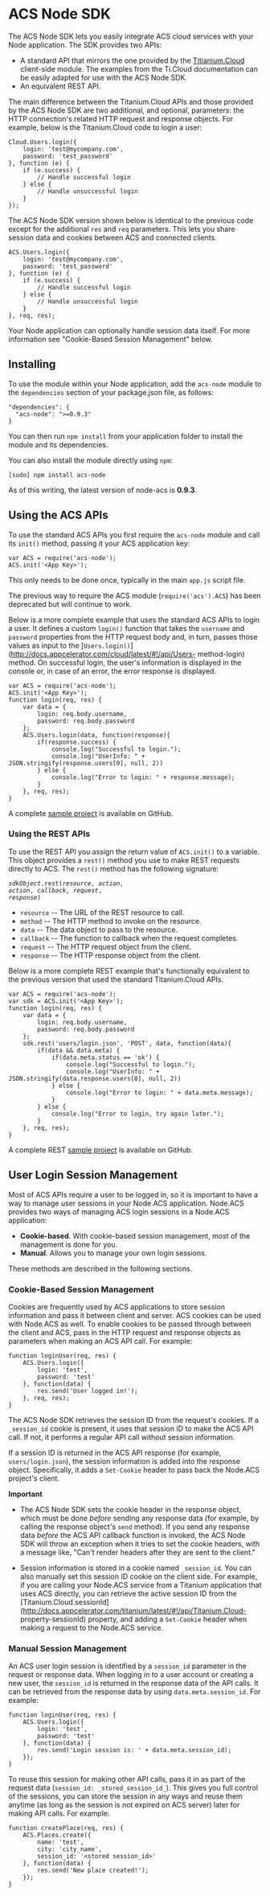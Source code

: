 # ACS Node SDK

The ACS Node SDK lets you easily integrate ACS cloud services with your Node application. The SDK
provides two APIs:

* A standard API that mirrors the one provided by the
  [Titianium.Cloud](http://docs.appcelerator.com/titanium/latest/#!/api/Titanium.Cloud) client-side module.
  The examples from the Ti.Cloud documentation can be easily adapted for use with the ACS Node SDK.
* An equivalent REST API.

The main difference between the Titanium.Cloud APIs and those provided by the ACS Node SDK are two
additional, and optional, parameters: the HTTP connection's related HTTP request and response objects. For example,
below is the Titanium.Cloud code to login a user:

    Cloud.Users.login({
        login: 'test@mycompany.com',
        password: 'test_password'
    }, function (e) {
        if (e.success) {
            // Handle successful login
        } else {
            // Handle unsuccessful login
        }
    });

The ACS Node SDK version shown below is identical to the previous code except for the additional
`res` and `req` parameters. This lets you share session data and cookies between ACS and connected
clients.

    ACS.Users.login({
        login: 'test@mycompany.com',
        password: 'test_password'
    }, function (e) {
        if (e.success) {
            // Handle successful login
        } else {
            // Handle unsuccessful login
        }
    }, req, res);

Your Node application can optionally handle session data itself. For more information see "Cookie-Based Session Management" below.

## Installing

To use the module within your Node application, add the `acs-node` module to the `dependencies` section of your package.json file, as follows:

    "dependencies": {
      "acs-node": ">=0.9.3"
    }

You can then run `npm install` from your application folder to install the module and its dependencies.

You can also install the module directly using `npm`:

    [sudo] npm install acs-node

As of this writing, the latest version of node-acs is **0.9.3**.

## Using the ACS APIs

To use the standard ACS APIs you first require the
`acs-node` module and call its `init()` method, passing it your ACS application key:

    var ACS = require('acs-node');
    ACS.init('<App Key>');

This only needs to be done once, typically in the main `app.js` script file.

<p class="note">The previous way to require the ACS module (<code>require('acs').ACS</code>) has been deprecated but will continue to work.</p>

Below is a more complete example that uses the standard ACS APIs to
login a user. It defines a custom `login()` function that takes the `username` and `password`
properties from the HTTP request body and, in turn, passes those values as input to the
[`Users.login()`](http://docs.appcelerator.com/cloud/latest/#!/api/Users- method-login) method. On
successful login, the user's information is displayed in the console or, in case of an error, the
error response is displayed.

    var ACS = require('acs-node');
    ACS.init('<App Key>');
    function login(req, res) {
        var data = {
            login: req.body.username,
            password: req.body.password
        };
        ACS.Users.login(data, function(response){
            if(response.success) {
                console.log("Successful to login.");
                console.log("UserInfo: " + JSON.stringify(response.users[0], null, 2))
            } else {
                console.log("Error to login: " + response.message);
            }
        }, req, res);
    }

A complete [sample project](https://github.com/appcelerator/acs-node-sdk/tree/master/examples/UserWithACSAPI) is available on GitHub.

### Using the REST APIs ###

To use the REST API you assign the return value of `ACS.init()` to a variable. This object provides a `rest()` method you use to make REST requests directly to ACS. The `rest()` method has the following signature:

<code><em>sdkObject</em>.rest(<em>resource</em>, <em>action</em>, <em>action</em>, <em>callback</em>, <em>request</em>, <em>response</em>)</code>

* `resource` -- The URL of the REST resource to call.
* `method` -- The HTTP method to invoke on the resource.
* `data` -- The data object to pass to the resource.
* `callback` -- The function to callback when the request completes.
* `request` -- The HTTP request object from the client.
* `response` -- The HTTP response object from the client.

Below is a more complete REST example that's functionally equivalent to the previous version
that used the standard Titanium.Cloud APIs.

    var ACS = require('acs-node');
    var sdk = ACS.init('<App Key>');
    function login(req, res) {
        var data = {
            login: req.body.username,
            password: req.body.password
        };
        sdk.rest('users/login.json', 'POST', data, function(data){
            if(data && data.meta) {
                if(data.meta.status == 'ok') {
                    console.log("Successful to login.");
                    console.log("UserInfo: " + JSON.stringify(data.response.users[0], null, 2))
                } else {
                    console.log("Error to login: " + data.meta.message);
                }
            } else {
                console.log("Error to login, try again later.");
            }
        }, req, res);
    }

A complete REST [sample project](https://github.com/appcelerator/acs-node-sdk/tree/master/examples/UserWithREST) is available on GitHub.

## User Login Session Management ##

Most of ACS APIs require a user to be logged in, so it is important to have a
way to manage user sessions in your Node.ACS application. Node.ACS provides
two ways of managing ACS login sessions in a Node.ACS application:

  * **Cookie-based**. With cookie-based session management, most of the management is done for you.
  * **Manual**. Allows you to manage your own login sessions.

These methods are described in the following sections.

### Cookie-Based Session Management

Cookies are frequently used by ACS applications to store session information
and pass it between client and server. ACS cookies can be used with Node.ACS
as well. To enable cookies to be passed through between the client and ACS,
pass in the HTTP request and response objects as parameters when making an ACS
API call. For example:

    function loginUser(req, res) {
        ACS.Users.login({
            login: 'test',
            password: 'test'
        }, function(data) {
            res.send('User logged in!');
        }, req, res);
    }

The ACS Node SDK retrieves the session ID from the request's cookies. If a
`_session_id` cookie is present, it uses that session ID to make the ACS API
call. If not, it performs a regular API call without session information.

If a session ID is returned in the ACS API response (for example,
`users/login.json`), the session information is added into the response
object. Specifically, it adds a `Set-Cookie` header to pass back the Node.ACS
project's client.

**Important**

*   The ACS Node SDK sets the cookie header in the response object, which must be done _before_
    sending any response data (for example, by calling the response object's `send` method). If you
    send any response data _before_ the ACS API callback function is invoked, the ACS Node SDK will
    throw an exception when it tries to set the cookie headers, with a message like, "Can't render
    headers after they are sent to the client."

*   Session information is stored in a cookie named `_session_id`. You can also manually set this
    session ID cookie on the client side. For example, if you are calling your Node.ACS service from
    a Titanium application that uses ACS directly, you can retrieve the active session ID from the
    [Titanium.Cloud.sessionId](http://docs.appcelerator.com/titanium/latest/#!/api/Titanium.Cloud-
    property-sessionId) property, and adding a `Set-Cookie` header when making a request to the
    Node.ACS service.

### Manual Session Management

An ACS user login session is identified by a `session_id` parameter in the
request or response data. When logging in to a user account or creating a new
user, the `session_id` is returned in the response data of the API calls. It
can be retrieved from the response data by using `data.meta.session_id`. For
example:

    function loginUser(req, res) {
        ACS.Users.login({
            login: 'test',
            password: 'test'
        }, function(data) {
            res.send('Login session is: ' + data.meta.session_id);
        });
    }

To reuse this session for making other API calls, pass it in as part of the
request data (`session_id: _stored_session_id_`). This gives you full control
of the sessions, you can store the session in any ways and reuse them anytime
(as long as the session is not expired on ACS server) later for making API
calls. For example:

    function createPlace(req, res) {
        ACS.Places.create({
            name: 'test',
            city: 'city_name',
            session_id: '<stored session_id>'
        }, function(data) {
            res.send('New place created!');
        });
    }

